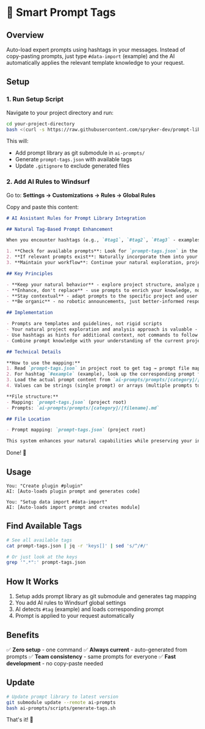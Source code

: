 # 🚀 Smart Prompt Tags

## Overview
Auto-load expert prompts using hashtags in your messages. Instead of copy-pasting prompts, just type `#data-import` (example) and the AI automatically applies the relevant template knowledge to your request.

## Setup

### 1. Run Setup Script
Navigate to your project directory and run:
```bash
cd your-project-directory
bash <(curl -s https://raw.githubusercontent.com/spryker-dev/prompt-library/main/scripts/setup-project.sh)
```

This will:
- Add prompt library as git submodule in `ai-prompts/`
- Generate `prompt-tags.json` with available tags
- Update `.gitignore` to exclude generated files

### 2. Add AI Rules to Windsurf
Go to: **Settings → Customizations → Rules → Global Rules**

Copy and paste this content:

```markdown
# AI Assistant Rules for Prompt Library Integration

## Natural Tag-Based Prompt Enhancement

When you encounter hashtags (e.g., `#tag1`, `#tag2`, `#tag3` - examples) in user messages:

1. **Check for available prompts**: Look for `prompt-tags.json` in the project root
2. **If relevant prompts exist**: Naturally incorporate them into your analysis and response
3. **Maintain your workflow**: Continue your natural exploration, project analysis, and contextual approach

## Key Principles

- **Keep your natural behavior** - explore project structure, analyze patterns, ask clarifying questions
- **Enhance, don't replace** - use prompts to enrich your knowledge, not override your intelligence
- **Stay contextual** - adapt prompts to the specific project and user needs
- **Be organic** - no robotic announcements, just better-informed responses

## Implementation

- Prompts are templates and guidelines, not rigid scripts
- Your natural project exploration and analysis approach is valuable - keep it
- Use hashtags as hints for additional context, not commands to follow blindly
- Combine prompt knowledge with your understanding of the current project

## Technical Details

**How to use the mapping:**
1. Read `prompt-tags.json` in project root to get tag → prompt file mappings
2. For hashtag `#example` (example), look up the corresponding prompt file path
3. Load the actual prompt content from `ai-prompts/prompts/[category]/[filename].md`
4. Values can be strings (single prompt) or arrays (multiple prompts to choose from)

**File structure:**
- Mapping: `prompt-tags.json` (project root)
- Prompts: `ai-prompts/prompts/[category]/[filename].md`

## File Location

- Prompt mapping: `prompt-tags.json` (project root)

This system enhances your natural capabilities while preserving your intelligent, contextual approach to problem-solving.
```

Done! 🎯

## Usage

```
You: "Create plugin #plugin"
AI: [Auto-loads plugin prompt and generates code]

You: "Setup data import #data-import"
AI: [Auto-loads import prompt and creates module]
```

## Find Available Tags

```bash
# See all available tags
cat prompt-tags.json | jq -r 'keys[]' | sed 's/^/#/'

# Or just look at the keys
grep '".*":' prompt-tags.json
```

## How It Works

1. Setup adds prompt library as git submodule and generates tag mapping
2. You add AI rules to Windsurf global settings
3. AI detects `#tag` (example) and loads corresponding prompt
4. Prompt is applied to your request automatically

## Benefits

✅ **Zero setup** - one command
✅ **Always current** - auto-generated from prompts
✅ **Team consistency** - same prompts for everyone
✅ **Fast development** - no copy-paste needed

## Update

```bash
# Update prompt library to latest version
git submodule update --remote ai-prompts
bash ai-prompts/scripts/generate-tags.sh
```

That's it! 🎯
